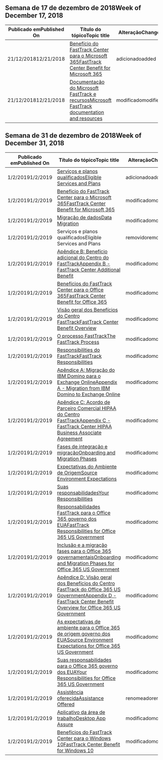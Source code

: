 <!-- This file is generated automatically each week. Changes made to this file will be overwritten.-->




## <a name="week-of-december-17-2018"></a><span data-ttu-id="ad21c-101">Semana de 17 de dezembro de 2018</span><span class="sxs-lookup"><span data-stu-id="ad21c-101">Week of December 17, 2018</span></span>


| <span data-ttu-id="ad21c-102">Publicado em</span><span class="sxs-lookup"><span data-stu-id="ad21c-102">Published On</span></span> |<span data-ttu-id="ad21c-103">Título do tópico</span><span class="sxs-lookup"><span data-stu-id="ad21c-103">Topic title</span></span> | <span data-ttu-id="ad21c-104">Alteração</span><span class="sxs-lookup"><span data-stu-id="ad21c-104">Change</span></span> |
|------|------------|--------|
| <span data-ttu-id="ad21c-105">21/12/2018</span><span class="sxs-lookup"><span data-stu-id="ad21c-105">12/21/2018</span></span> | [<span data-ttu-id="ad21c-106">Benefício do FastTrack Center para o Microsoft 365</span><span class="sxs-lookup"><span data-stu-id="ad21c-106">FastTrack Center Benefit for Microsoft 365</span></span>](/FastTrack/m365-fasttrack-benefit-overview) | <span data-ttu-id="ad21c-107">adicionado</span><span class="sxs-lookup"><span data-stu-id="ad21c-107">added</span></span> |
| <span data-ttu-id="ad21c-108">21/12/2018</span><span class="sxs-lookup"><span data-stu-id="ad21c-108">12/21/2018</span></span> | [<span data-ttu-id="ad21c-109">Documentação do Microsoft FastTrack e recursos</span><span class="sxs-lookup"><span data-stu-id="ad21c-109">Microsoft FastTrack documentation and resources</span></span>](/FastTrack/index) | <span data-ttu-id="ad21c-110">modificado</span><span class="sxs-lookup"><span data-stu-id="ad21c-110">modified</span></span> |


## <a name="week-of-december-31-2018"></a><span data-ttu-id="ad21c-111">Semana de 31 de dezembro de 2018</span><span class="sxs-lookup"><span data-stu-id="ad21c-111">Week of December 31, 2018</span></span>


| <span data-ttu-id="ad21c-112">Publicado em</span><span class="sxs-lookup"><span data-stu-id="ad21c-112">Published On</span></span> |<span data-ttu-id="ad21c-113">Título do tópico</span><span class="sxs-lookup"><span data-stu-id="ad21c-113">Topic title</span></span> | <span data-ttu-id="ad21c-114">Alteração</span><span class="sxs-lookup"><span data-stu-id="ad21c-114">Change</span></span> |
|------|------------|--------|
| <span data-ttu-id="ad21c-115">1/2/2019</span><span class="sxs-lookup"><span data-stu-id="ad21c-115">1/2/2019</span></span> | [<span data-ttu-id="ad21c-116">Serviços e planos qualificados</span><span class="sxs-lookup"><span data-stu-id="ad21c-116">Eligible Services and Plans</span></span>](/FastTrack/m365-eligible-services-and-plans) | <span data-ttu-id="ad21c-117">adicionado</span><span class="sxs-lookup"><span data-stu-id="ad21c-117">added</span></span> |
| <span data-ttu-id="ad21c-118">1/2/2019</span><span class="sxs-lookup"><span data-stu-id="ad21c-118">1/2/2019</span></span> | [<span data-ttu-id="ad21c-119">Benefício do FastTrack Center para o Microsoft 365</span><span class="sxs-lookup"><span data-stu-id="ad21c-119">FastTrack Center Benefit for Microsoft 365</span></span>](/FastTrack/m365-fasttrack-benefit-overview) | <span data-ttu-id="ad21c-120">modificado</span><span class="sxs-lookup"><span data-stu-id="ad21c-120">modified</span></span> |
| <span data-ttu-id="ad21c-121">1/2/2019</span><span class="sxs-lookup"><span data-stu-id="ad21c-121">1/2/2019</span></span> | [<span data-ttu-id="ad21c-122">Migração de dados</span><span class="sxs-lookup"><span data-stu-id="ad21c-122">Data Migration</span></span>](/FastTrack/o365-data-migration) | <span data-ttu-id="ad21c-123">modificado</span><span class="sxs-lookup"><span data-stu-id="ad21c-123">modified</span></span> |
| <span data-ttu-id="ad21c-124">1/2/2019</span><span class="sxs-lookup"><span data-stu-id="ad21c-124">1/2/2019</span></span> | <span data-ttu-id="ad21c-125">Serviços e planos qualificados</span><span class="sxs-lookup"><span data-stu-id="ad21c-125">Eligible Services and Plans</span></span> | <span data-ttu-id="ad21c-126">removido</span><span class="sxs-lookup"><span data-stu-id="ad21c-126">removed</span></span> |
| <span data-ttu-id="ad21c-127">1/2/2019</span><span class="sxs-lookup"><span data-stu-id="ad21c-127">1/2/2019</span></span> | [<span data-ttu-id="ad21c-128">Apêndice B: Benefício adicional do Centro do FastTrack</span><span class="sxs-lookup"><span data-stu-id="ad21c-128">Appendix B - FastTrack Center Additional Benefit</span></span>](/FastTrack/o365-fasttrack-additional-benefits) | <span data-ttu-id="ad21c-129">modificado</span><span class="sxs-lookup"><span data-stu-id="ad21c-129">modified</span></span> |
| <span data-ttu-id="ad21c-130">1/2/2019</span><span class="sxs-lookup"><span data-stu-id="ad21c-130">1/2/2019</span></span> | [<span data-ttu-id="ad21c-131">Benefícios do FastTrack Center para o Office 365</span><span class="sxs-lookup"><span data-stu-id="ad21c-131">FastTrack Center Benefit for Office 365</span></span>](/FastTrack/o365-fasttrack-benefit-for-office-365) | <span data-ttu-id="ad21c-132">modificado</span><span class="sxs-lookup"><span data-stu-id="ad21c-132">modified</span></span> |
| <span data-ttu-id="ad21c-133">1/2/2019</span><span class="sxs-lookup"><span data-stu-id="ad21c-133">1/2/2019</span></span> | [<span data-ttu-id="ad21c-134">Visão geral dos Benefícios do Centro FastTrack</span><span class="sxs-lookup"><span data-stu-id="ad21c-134">FastTrack Center Benefit Overview</span></span>](/FastTrack/o365-fasttrack-benefit-overview) | <span data-ttu-id="ad21c-135">modificado</span><span class="sxs-lookup"><span data-stu-id="ad21c-135">modified</span></span> |
| <span data-ttu-id="ad21c-136">1/2/2019</span><span class="sxs-lookup"><span data-stu-id="ad21c-136">1/2/2019</span></span> | [<span data-ttu-id="ad21c-137">O processo FastTrack</span><span class="sxs-lookup"><span data-stu-id="ad21c-137">The FastTrack Process</span></span>](/FastTrack/o365-fasttrack-process) | <span data-ttu-id="ad21c-138">modificado</span><span class="sxs-lookup"><span data-stu-id="ad21c-138">modified</span></span> |
| <span data-ttu-id="ad21c-139">1/2/2019</span><span class="sxs-lookup"><span data-stu-id="ad21c-139">1/2/2019</span></span> | [<span data-ttu-id="ad21c-140">Responsibilities do FastTrack</span><span class="sxs-lookup"><span data-stu-id="ad21c-140">FastTrack Responsibilities</span></span>](/FastTrack/o365-fasttrack-responsibilities) | <span data-ttu-id="ad21c-141">modificado</span><span class="sxs-lookup"><span data-stu-id="ad21c-141">modified</span></span> |
| <span data-ttu-id="ad21c-142">1/2/2019</span><span class="sxs-lookup"><span data-stu-id="ad21c-142">1/2/2019</span></span> | [<span data-ttu-id="ad21c-143">Apêndice A: Migração do IBM Domino para o Exchange Online</span><span class="sxs-lookup"><span data-stu-id="ad21c-143">Appendix A - Migration from IBM Domino to Exchange Online</span></span>](/FastTrack/o365-from-ibm-domino-to-exchange-online) | <span data-ttu-id="ad21c-144">modificado</span><span class="sxs-lookup"><span data-stu-id="ad21c-144">modified</span></span> |
| <span data-ttu-id="ad21c-145">1/2/2019</span><span class="sxs-lookup"><span data-stu-id="ad21c-145">1/2/2019</span></span> | [<span data-ttu-id="ad21c-146">Apêndice C: Acordo de Parceiro Comercial HIPAA do Centro FastTrack</span><span class="sxs-lookup"><span data-stu-id="ad21c-146">Appendix C - FastTrack Center HIPAA Business Associate Agreement</span></span>](/FastTrack/o365-hipaa-business-associate-agreement) | <span data-ttu-id="ad21c-147">modificado</span><span class="sxs-lookup"><span data-stu-id="ad21c-147">modified</span></span> |
| <span data-ttu-id="ad21c-148">1/2/2019</span><span class="sxs-lookup"><span data-stu-id="ad21c-148">1/2/2019</span></span> | [<span data-ttu-id="ad21c-149">Fases de integração e migração</span><span class="sxs-lookup"><span data-stu-id="ad21c-149">Onboarding and Migration Phases</span></span>](/FastTrack/o365-onboarding-and-migration) | <span data-ttu-id="ad21c-150">modificado</span><span class="sxs-lookup"><span data-stu-id="ad21c-150">modified</span></span> |
| <span data-ttu-id="ad21c-151">1/2/2019</span><span class="sxs-lookup"><span data-stu-id="ad21c-151">1/2/2019</span></span> | [<span data-ttu-id="ad21c-152">Expectativas do Ambiente de Origem</span><span class="sxs-lookup"><span data-stu-id="ad21c-152">Source Environment Expectations</span></span>](/FastTrack/o365-source-environment-expectations) | <span data-ttu-id="ad21c-153">modificado</span><span class="sxs-lookup"><span data-stu-id="ad21c-153">modified</span></span> |
| <span data-ttu-id="ad21c-154">1/2/2019</span><span class="sxs-lookup"><span data-stu-id="ad21c-154">1/2/2019</span></span> | [<span data-ttu-id="ad21c-155">Suas responsabilidades</span><span class="sxs-lookup"><span data-stu-id="ad21c-155">Your Responsibilities</span></span>](/FastTrack/o365-your-responsibilities) | <span data-ttu-id="ad21c-156">modificado</span><span class="sxs-lookup"><span data-stu-id="ad21c-156">modified</span></span> |
| <span data-ttu-id="ad21c-157">1/2/2019</span><span class="sxs-lookup"><span data-stu-id="ad21c-157">1/2/2019</span></span> | [<span data-ttu-id="ad21c-158">Responsabilidades FastTrack para o Office 365 governo dos EUA</span><span class="sxs-lookup"><span data-stu-id="ad21c-158">FastTrack Responsibilities for Office 365 US Government</span></span>](/FastTrack/us-gov-appendix-fasttrack-responsibilities) | <span data-ttu-id="ad21c-159">modificado</span><span class="sxs-lookup"><span data-stu-id="ad21c-159">modified</span></span> |
| <span data-ttu-id="ad21c-160">1/2/2019</span><span class="sxs-lookup"><span data-stu-id="ad21c-160">1/2/2019</span></span> | [<span data-ttu-id="ad21c-161">Inclusão e a migração fases para o Office 365 governamentais</span><span class="sxs-lookup"><span data-stu-id="ad21c-161">Onboarding and Migration Phases for Office 365 US Government</span></span>](/FastTrack/us-gov-appendix-onboarding-and-migration) | <span data-ttu-id="ad21c-162">modificado</span><span class="sxs-lookup"><span data-stu-id="ad21c-162">modified</span></span> |
| <span data-ttu-id="ad21c-163">1/2/2019</span><span class="sxs-lookup"><span data-stu-id="ad21c-163">1/2/2019</span></span> | [<span data-ttu-id="ad21c-164">Apêndice D: Visão geral dos Benefícios do Centro FastTrack do Office 365 US Government</span><span class="sxs-lookup"><span data-stu-id="ad21c-164">Appendix D - FastTrack Center Benefit Overview for Office 365 US Government</span></span>](/FastTrack/us-gov-appendix-overview) | <span data-ttu-id="ad21c-165">modificado</span><span class="sxs-lookup"><span data-stu-id="ad21c-165">modified</span></span> |
| <span data-ttu-id="ad21c-166">1/2/2019</span><span class="sxs-lookup"><span data-stu-id="ad21c-166">1/2/2019</span></span> | [<span data-ttu-id="ad21c-167">As expectativas de ambiente para o Office 365 de origem governo dos EUA</span><span class="sxs-lookup"><span data-stu-id="ad21c-167">Source Environment Expectations for Office 365 US Government</span></span>](/FastTrack/us-gov-appendix-source-environment-expectations) | <span data-ttu-id="ad21c-168">modificado</span><span class="sxs-lookup"><span data-stu-id="ad21c-168">modified</span></span> |
| <span data-ttu-id="ad21c-169">1/2/2019</span><span class="sxs-lookup"><span data-stu-id="ad21c-169">1/2/2019</span></span> | [<span data-ttu-id="ad21c-170">Suas responsabilidades para o Office 365 governo dos EUA</span><span class="sxs-lookup"><span data-stu-id="ad21c-170">Your Responsibilities for Office 365 US Government</span></span>](/FastTrack/us-gov-appendix-your-responsibilities) | <span data-ttu-id="ad21c-171">modificado</span><span class="sxs-lookup"><span data-stu-id="ad21c-171">modified</span></span> |
| <span data-ttu-id="ad21c-172">1/2/2019</span><span class="sxs-lookup"><span data-stu-id="ad21c-172">1/2/2019</span></span> | [<span data-ttu-id="ad21c-173">Assistência oferecida</span><span class="sxs-lookup"><span data-stu-id="ad21c-173">Assistance Offered</span></span>](/FastTrack/win-10-daa-assistance-offered) | <span data-ttu-id="ad21c-174">renomeado</span><span class="sxs-lookup"><span data-stu-id="ad21c-174">renamed</span></span> |
| <span data-ttu-id="ad21c-175">1/2/2019</span><span class="sxs-lookup"><span data-stu-id="ad21c-175">1/2/2019</span></span> | [<span data-ttu-id="ad21c-176">Aplicativo da área de trabalho</span><span class="sxs-lookup"><span data-stu-id="ad21c-176">Desktop App Assure</span></span>](/FastTrack/win-10-desktop-app-assure) | <span data-ttu-id="ad21c-177">modificado</span><span class="sxs-lookup"><span data-stu-id="ad21c-177">modified</span></span> |
| <span data-ttu-id="ad21c-178">1/2/2019</span><span class="sxs-lookup"><span data-stu-id="ad21c-178">1/2/2019</span></span> | [<span data-ttu-id="ad21c-179">Benefícios do FastTrack Center para o Windows 10</span><span class="sxs-lookup"><span data-stu-id="ad21c-179">FastTrack Center Benefit for Windows 10</span></span>](/FastTrack/win-10-fasttrack-benefit-for-windows-10) | <span data-ttu-id="ad21c-180">modificado</span><span class="sxs-lookup"><span data-stu-id="ad21c-180">modified</span></span> |
